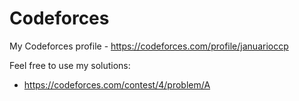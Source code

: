 # Codeforces
My Codeforces profile - https://codeforces.com/profile/januarioccp

Feel free to use my solutions:
   * https://codeforces.com/contest/4/problem/A
